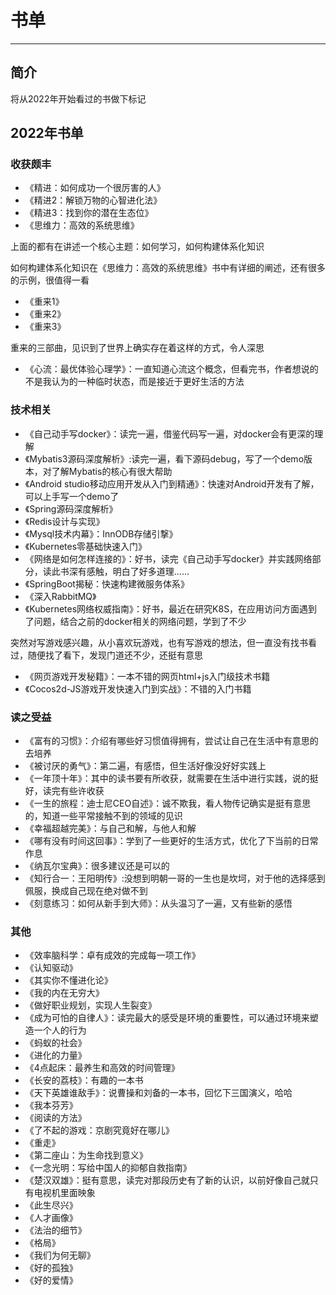 # 书单
***

## 简介

将从2022年开始看过的书做下标记

## 2022年书单

### 收获颇丰

- 《精进：如何成功一个很厉害的人》
- 《精进2：解锁万物的心智进化法》
- 《精进3：找到你的潜在生态位》
- 《思维力：高效的系统思维》

上面的都有在讲述一个核心主题：如何学习，如何构建体系化知识

如何构建体系化知识在《思维力：高效的系统思维》书中有详细的阐述，还有很多的示例，很值得一看

- 《重来1》
- 《重来2》
- 《重来3》

重来的三部曲，见识到了世界上确实存在着这样的方式，令人深思

- 《心流：最优体验心理学》：一直知道心流这个概念，但看完书，作者想说的不是我认为的一种临时状态，而是接近于更好生活的方法

### 技术相关

- 《自己动手写docker》：读完一遍，借鉴代码写一遍，对docker会有更深的理解
- 《Mybatis3源码深度解析》:读完一遍，看下源码debug，写了一个demo版本，对了解Mybatis的核心有很大帮助
- 《Android studio移动应用开发从入门到精通》：快速对Android开发有了解，可以上手写一个demo了
- 《Spring源码深度解析》
- 《Redis设计与实现》
- 《Mysql技术内幕》：InnODB存储引撃》
- 《Kubernetes零基础快速入门》
- 《网络是如何怎样连接的》：好书，读完《自己动手写docker》并实践网络部分，读此书深有感触，明白了好多道理......
- 《SpringBoot揭秘：快速构建微服务体系》
- 《深入RabbitMQ》
- 《Kubernetes网络权威指南》：好书，最近在研究K8S，在应用访问方面遇到了问题，结合之前的docker相关的网络问题，学到了不少

突然对写游戏感兴趣，从小喜欢玩游戏，也有写游戏的想法，但一直没有找书看过，随便找了看下，发现门道还不少，还挺有意思

- 《网页游戏开发秘籍》：一本不错的网页html+js入门级技术书籍
- 《Cocos2d-JS游戏开发快速入门到实战》：不错的入门书籍

### 读之受益

- 《富有的习惯》：介绍有哪些好习惯值得拥有，尝试让自己在生活中有意思的去培养
- 《被讨厌的勇气》：第二遍，有感悟，但生活好像没好好实践上
- 《一年顶十年》：其中的读书要有所收获，就需要在生活中进行实践，说的挺好，读完有些许收获
- 《一生的旅程：迪士尼CEO自述》：诚不欺我，看人物传记确实是挺有意思的，知道一些平常接触不到的领域的见识
- 《幸福超越完美》：与自己和解，与他人和解
- 《哪有没有时间这回事》：学到了一些更好的生活方式，优化了下当前的日常作息
- 《纳瓦尔宝典》：很多建议还是可以的
- 《知行合一：王阳明传》:没想到明朝一哥的一生也是坎坷，对于他的选择感到佩服，换成自己现在绝对做不到
- 《刻意练习：如何从新手到大师》：从头温习了一遍，又有些新的感悟

### 其他

- 《效率脑科学：卓有成效的完成每一项工作》
- 《认知驱动》
- 《其实你不懂进化论》
- 《我的内在无穷大》
- 《做好职业规划，实现人生裂变》
- 《成为可怕的自律人》：读完最大的感受是环境的重要性，可以通过环境来塑造一个人的行为
- 《蚂蚁的社会》
- 《进化的力量》
- 《4点起床：最养生和高效的时间管理》
- 《长安的荔枝》：有趣的一本书
- 《天下英雄谁敌手》：说曹操和刘备的一本书，回忆下三国演义，哈哈
- 《我本芬芳》
- 《阅读的方法》
- 《了不起的游戏：京剧究竟好在哪儿》
- 《重走》
- 《第二座山：为生命找到意义》
- 《一念光明：写给中国人的抑郁自救指南》
- 《楚汉双雄》：挺有意思，读完对那段历史有了新的认识，以前好像自己就只有电视机里面映象
- 《此生尽兴》
- 《人才画像》
- 《法治的细节》
- 《格局》
- 《我们为何无聊》
- 《好的孤独》
- 《好的爱情》